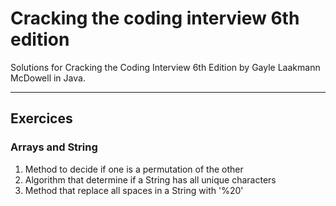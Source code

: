 # Cracking the coding interview 6th edition

Solutions for Cracking the Coding Interview 6th Edition by Gayle Laakmann McDowell in Java.

---

## Exercices 

### Arrays and String
1) Method to decide if one is a permutation of the other
2) Algorithm that determine if a String has all unique characters
3) Method that replace all spaces in a String with '%20'